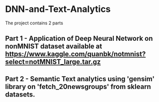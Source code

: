# DNN-and-Text-Analytics

The project contains 2 parts

## Part 1 - Application of Deep Neural Network on nonMNIST dataset available at https://www.kaggle.com/quanbk/notmnist?select=notMNIST_large.tar.gz

## Part 2 - Semantic Text analytics using 'gensim' library on 'fetch_20newsgroups' from sklearn datasets.
